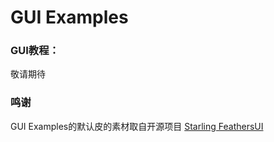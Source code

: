 GUI Examples
=======================

### GUI教程：

敬请期待


### 鸣谢

GUI Examples的默认皮的素材取自开源项目 [ Starling FeathersUI ](https://github.com/joshtynjala/feathers)
